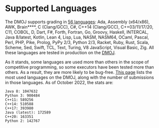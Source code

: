 # Supported Languages

The DMOJ supports grading in [56 languages](https://github.com/DMOJ/judge-server/tree/master/dmoj/executors):
Ada, Assembly (x64/x86), AWK, Brain\*\*\*\*,
C (Clang/GCC), C#, C++14 (Clang/GCC),
C++03/11/17/20, C11, COBOL, D, Dart, F#, Forth,
Fortran, Go, Groovy, Haskell, INTERCAL,
Java 8/latest, Kotlin, Lean 4, Lisp, Lua, NASM,
NASM64, OCaml, Pascal, Perl, PHP, Pike, Prolog,
PyPy 2/3, Python 2/3, Racket, Ruby, Rust, Scala,
Scheme, Sed, Swift, TCL, Text, Turing,
V8 JavaScript, Visual Basic, Zig.
All these languages are tested in production on the [DMOJ](https://dmoj.ca/).

As it stands, some languages are used more than others in the scope of competitive programming, so some executors have
been tested more than others. As a result, they are more likely to be bug-free.
[This page](https://dmoj.ca/stats/language/) lists the most used languages on the DMOJ, along with the number of
submissions in those languages. As of October 2022, the stats are:

```
Java 8: 1047632
Python 3: 900484
C++11: 589256
C++14: 510588
C++17: 393980
Java (latest): 172589
C++20: 163351
Python 2: 142767
```
